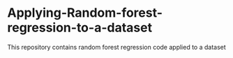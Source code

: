 # Applying-Random-forest-regression-to-a-dataset
This repository contains random forest regression code applied to a dataset
